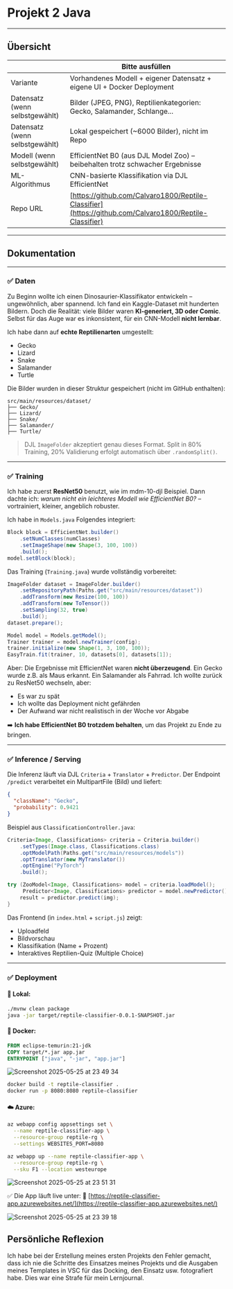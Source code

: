 
# Projekt 2 Java

---

## Übersicht

|                                | Bitte ausfüllen                                                                                        |
| ------------------------------ | ------------------------------------------------------------------------------------------------------ |
| Variante                       | Vorhandenes Modell + eigener Datensatz + eigene UI + Docker Deployment                                 |
| Datensatz (wenn selbstgewählt) | Bilder (JPEG, PNG), Reptilienkategorien: Gecko, Salamander, Schlange...                                |
| Datensatz (wenn selbstgewählt) | Lokal gespeichert (\~6000 Bilder), nicht im Repo                                                       |
| Modell (wenn selbstgewählt)    | EfficientNet B0 (aus DJL Model Zoo) – beibehalten trotz schwacher Ergebnisse                           |
| ML-Algorithmus                 | CNN-basierte Klassifikation via DJL EfficientNet                                                       |
| Repo URL                       | [https://github.com/Calvaro1800/Reptile-Classifier](https://github.com/Calvaro1800/Reptile-Classifier) |

---

## Dokumentation

---

### ✅ Daten

Zu Beginn wollte ich einen Dinosaurier-Klassifikator entwickeln – ungewöhnlich, aber spannend. Ich fand ein Kaggle-Dataset mit hunderten Bildern. Doch die Realität: viele Bilder waren **KI-generiert, 3D oder Comic**. Selbst für das Auge war es inkonsistent, für ein CNN-Modell **nicht lernbar**.

Ich habe dann auf **echte Reptilienarten** umgestellt:

* Gecko
* Lizard
* Snake
* Salamander
* Turtle

Die Bilder wurden in dieser Struktur gespeichert (nicht im GitHub enthalten):

```
src/main/resources/dataset/
├── Gecko/
├── Lizard/
├── Snake/
├── Salamander/
├── Turtle/
```

> DJL `ImageFolder` akzeptiert genau dieses Format.
> Split in 80% Training, 20% Validierung erfolgt automatisch über `.randomSplit()`.

---

### ✅ Training

Ich habe zuerst **ResNet50** benutzt, wie im mdm-10-djl Beispiel. Dann dachte ich: *warum nicht ein leichteres Modell wie EfficientNet B0?* – vortrainiert, kleiner, angeblich robuster.

Ich habe in `Models.java` Folgendes integriert:

```java
Block block = EfficientNet.builder()
    .setNumClasses(numClasses)
    .setImageShape(new Shape(3, 100, 100))
    .build();
model.setBlock(block);
```

Das Training (`Training.java`) wurde vollständig vorbereitet:

```java
ImageFolder dataset = ImageFolder.builder()
    .setRepositoryPath(Paths.get("src/main/resources/dataset"))
    .addTransform(new Resize(100, 100))
    .addTransform(new ToTensor())
    .setSampling(32, true)
    .build();
dataset.prepare();

Model model = Models.getModel();
Trainer trainer = model.newTrainer(config);
trainer.initialize(new Shape(1, 3, 100, 100));
EasyTrain.fit(trainer, 10, datasets[0], datasets[1]);
```

Aber:
Die Ergebnisse mit EfficientNet waren **nicht überzeugend**. Ein Gecko wurde z.B. als Maus erkannt. Ein Salamander als Fahrrad. Ich wollte zurück zu ResNet50 wechseln, aber:

* Es war zu spät
* Ich wollte das Deployment nicht gefährden
* Der Aufwand war nicht realistisch in der Woche vor Abgabe

➡️ **Ich habe EfficientNet B0 trotzdem behalten**, um das Projekt zu Ende zu bringen.

---

### ✅ Inference / Serving

Die Inferenz läuft via DJL `Criteria` + `Translator` + `Predictor`. Der Endpoint `/predict` verarbeitet ein MultipartFile (Bild) und liefert:

```json
{
  "className": "Gecko",
  "probability": 0.9421
}
```

Beispiel aus `ClassificationController.java`:

```java
Criteria<Image, Classifications> criteria = Criteria.builder()
    .setTypes(Image.class, Classifications.class)
    .optModelPath(Paths.get("src/main/resources/models"))
    .optTranslator(new MyTranslator())
    .optEngine("PyTorch")
    .build();

try (ZooModel<Image, Classifications> model = criteria.loadModel();
     Predictor<Image, Classifications> predictor = model.newPredictor()) {
    result = predictor.predict(img);
}
```

Das Frontend (in `index.html` + `script.js`) zeigt:

* Uploadfeld
* Bildvorschau
* Klassifikation (Name + Prozent)
* Interaktives Reptilien-Quiz (Multiple Choice)

---

### ✅ Deployment

#### 🔧 Lokal:

```bash
./mvnw clean package
java -jar target/reptile-classifier-0.0.1-SNAPSHOT.jar
```

#### 🐳 Docker:

```Dockerfile
FROM eclipse-temurin:21-jdk
COPY target/*.jar app.jar
ENTRYPOINT ["java", "-jar", "app.jar"]
```
![Screenshot 2025-05-25 at 23 49 34](https://github.com/user-attachments/assets/a7370e2c-a91f-43bd-b576-766baf0b2037)

```bash
docker build -t reptile-classifier .
docker run -p 8080:8080 reptile-classifier
```

#### ☁️ Azure:

```bash
az webapp config appsettings set \
  --name reptile-classifier-app \
  --resource-group reptile-rg \
  --settings WEBSITES_PORT=8080

az webapp up --name reptile-classifier-app \
  --resource-group reptile-rg \
  --sku F1 --location westeurope
```
![Screenshot 2025-05-25 at 23 51 31](https://github.com/user-attachments/assets/16a25a0d-fe4f-4f18-99fb-4fe61aa54ed1)

✅ Die App läuft live unter:
🔗 [https://reptile-classifier-app.azurewebsites.net/](https://reptile-classifier-app.azurewebsites.net/)

![Screenshot 2025-05-25 at 23 39 18](https://github.com/user-attachments/assets/23396c9d-b5e3-4688-8e78-7a6cad425494)


## Persönliche Reflexion
Ich habe bei der Erstellung meines ersten Projekts den Fehler gemacht, dass ich nie die Schritte des Einsatzes meines Projekts und die Ausgaben meines Templates in VSC für das Docking, den Einsatz usw. fotografiert habe. Dies war eine Strafe für mein Lernjournal. 
